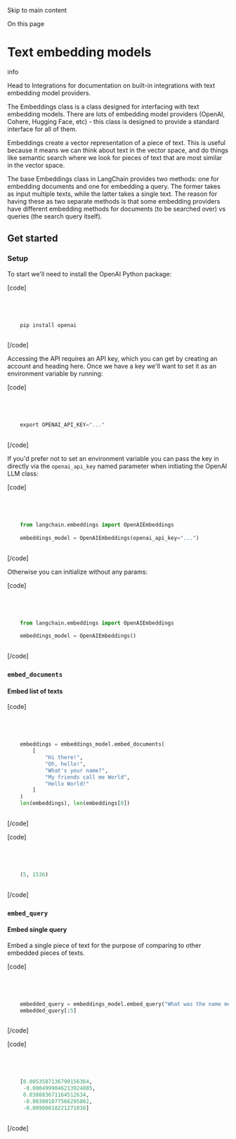 

Skip to main content

On this page

# Text embedding models

info

Head to Integrations for documentation on built-in integrations with text embedding model providers.

The Embeddings class is a class designed for interfacing with text embedding models. There are lots of embedding model providers (OpenAI, Cohere, Hugging Face, etc) - this class is designed to provide
a standard interface for all of them.

Embeddings create a vector representation of a piece of text. This is useful because it means we can think about text in the vector space, and do things like semantic search where we look for pieces
of text that are most similar in the vector space.

The base Embeddings class in LangChain provides two methods: one for embedding documents and one for embedding a query. The former takes as input multiple texts, while the latter takes a single text.
The reason for having these as two separate methods is that some embedding providers have different embedding methods for documents (to be searched over) vs queries (the search query itself).

## Get started​

### Setup​

To start we'll need to install the OpenAI Python package:

[code]
```python




    pip install openai  
    


```
[/code]


Accessing the API requires an API key, which you can get by creating an account and heading here. Once we have a key we'll want to set it as an environment variable by running:

[code]
```python




    export OPENAI_API_KEY="..."  
    


```
[/code]


If you'd prefer not to set an environment variable you can pass the key in directly via the `openai_api_key` named parameter when initiating the OpenAI LLM class:

[code]
```python




    from langchain.embeddings import OpenAIEmbeddings  
      
    embeddings_model = OpenAIEmbeddings(openai_api_key="...")  
    


```
[/code]


Otherwise you can initialize without any params:

[code]
```python




    from langchain.embeddings import OpenAIEmbeddings  
      
    embeddings_model = OpenAIEmbeddings()  
    


```
[/code]


### `embed_documents`​

#### Embed list of texts​

[code]
```python




    embeddings = embeddings_model.embed_documents(  
        [  
            "Hi there!",  
            "Oh, hello!",  
            "What's your name?",  
            "My friends call me World",  
            "Hello World!"  
        ]  
    )  
    len(embeddings), len(embeddings[0])  
    


```
[/code]


[code]
```python




    (5, 1536)  
    


```
[/code]


### `embed_query`​

#### Embed single query​

Embed a single piece of text for the purpose of comparing to other embedded pieces of texts.

[code]
```python




    embedded_query = embeddings_model.embed_query("What was the name mentioned in the conversation?")  
    embedded_query[:5]  
    


```
[/code]


[code]
```python




    [0.0053587136790156364,  
     -0.0004999046213924885,  
     0.038883671164512634,  
     -0.003001077566295862,  
     -0.00900818221271038]  
    


```
[/code]


